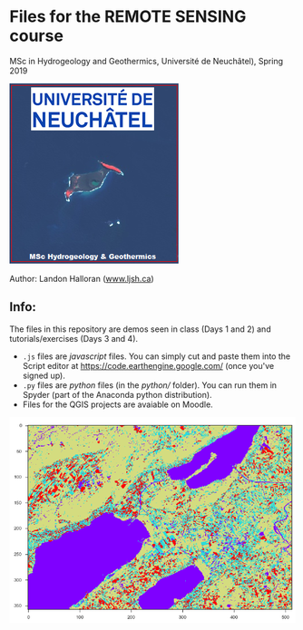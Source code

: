 # Files for the REMOTE SENSING course 
MSc in Hydrogeology and Geothermics, 
Université de Neuchâtel), Spring 2019

![Université de Neuchâtel logo](image_for_readme.png)

Author: Landon Halloran (www.ljsh.ca)

## Info:
The files in this repository are demos seen in class (Days 1 and 2) and tutorials/exercises (Days 3 and 4). 
- `.js` files are _javascript_ files. You can simply cut and paste them into the Script editor at https://code.earthengine.google.com/ (once you've signed up).
- `.py` files are _python_ files (in the _python/_ folder). You can run them in Spyder (part of the Anaconda python distribution).
- Files for the QGIS projects are avaiable on Moodle.

![3 Lakes, 4 Clusters](3lacs_4clusters_Sentinel-2.png)